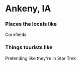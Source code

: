 # Ankeny, IA

### Places the locals like
Cornfields

### Things tourists like
Pretending like they're in Star Trek
